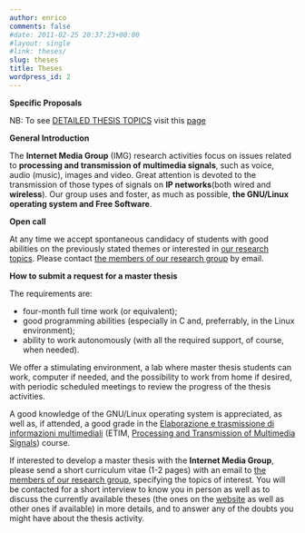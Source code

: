 ```yaml
---
author: enrico
comments: false
#date: 2011-02-25 20:37:23+00:00
#layout: single
#link: theses/
slug: theses
title: Theses
wordpress_id: 2
---
```


**Specific Proposals**

NB: To see [DETAILED THESIS TOPICS]({{site.baseurl}}/theses/specific-proposals) visit this [page]({{site.baseurl}}/theses/specific-proposals)

**General Introduction**

The **Internet Media Group** (IMG) research activities focus on issues related to **processing and transmission of multimedia signals**, such as voice, audio (music), images and video. Great attention is devoted to the transmission of those types of signals on **IP networks**(both wired and **wireless**).
Our group uses and foster, as much as possible, **the GNU/Linux operating system and Free Software**.

**Open call**

At any time we accept spontaneous candidacy of students with good abilities on the previously stated themes or interested in [our research topics]({{site.baseurl}}/research). Please contact [the members of our research group]({{site.baseurl}}/people) by email.

**How to submit a request for a master thesis**

The requirements are:

- four-month full time work (or equivalent);
- good programming abilities (especially in C and, preferrably, in the Linux environment);
- ability to work autonomously (with all the required support, of course, when needed).

We offer a stimulating environment, a lab where master thesis students can work, computer if needed, and the possibility to work from home if desired, with periodic scheduled meetings to review the progress of the thesis activities.

A good knowledge of the GNU/Linux operating system is appreciated, as well as, if attended, a good grade in the [Elaborazione e trasmissione di informazioni multimediali]({{site.baseurl}}/classes/etim) (ETIM, [Processing and Transmission of Multimedia Signals]({{site.baseurl}}/classes/etim)) course.

If interested to develop a master thesis with the **Internet Media Group**, please send a short curriculum vitae (1-2 pages) with an email to [the members of our research group]({{site.baseurl}}/people), specifying the topics of interest. You will be contacted for a short interview to know you in person as well as to discuss the currently available theses (the ones on the [website]({{site.baseurl}}/theses/specific-proposals) as well as other ones if available) in more details, and to answer any of the doubts you might have about the thesis activity.

